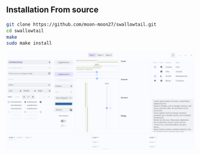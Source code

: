 ## Installation From source
```bash
git clone https://github.com/moon-moon27/swallowtail.git
cd swallowtail
make
sudo make install
```
![ "example image" ](/assets/example.png)

